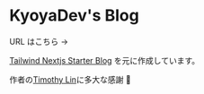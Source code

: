 # KyoyaDev's Blog

URL はこちら →

[Tailwind Nextjs Starter Blog](https://github.com/timlrx/tailwind-nextjs-starter-blog) を元に作成しています。

作者の[Timothy Lin](https://www.timrlx.com)に多大な感謝 🙏
